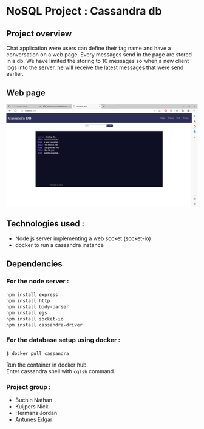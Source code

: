# NoSQL Project : Cassandra db

## Project overview

Chat application were users can define their tag name and have a conversation on a web page. Every messages send in the page are stored in a db. We have limited the storing to 10 messages so when a new client logs into the server, he will receive the latest messages that were send earlier.

## Web page 

!["user-interface"](/public/images/nosql_project.png)



## Technologies used :

* Node js server implementing a web socket (socket-io)  
* docker to run a cassandra instance

## Dependencies

### For the node server :

```shell
npm install express
npm install http
npm install body-parser
npm install ejs
npm install socket-io
npm install cassandra-driver
```

### For the database setup using docker :
```
$ docker pull cassandra 
```
Run the container in docker hub.<br/>
Enter cassandra shell with `cqlsh` command.

### Project group :

* Buchin Nathan
* Kuijpers Nick
* Hermans Jordan
* Antunes Edgar

